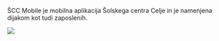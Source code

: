 ŠCC Mobile je mobilna aplikacija Šolskega centra Celje in je namenjena dijakom kot tudi zaposlenih.

<img src="https://user-images.githubusercontent.com/69119220/156362837-e621670e-6e50-4bbb-883c-6113cabf9dc7.png" weight="50" heigh="50">


